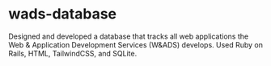 # wads-database
Designed and developed a database that tracks all web applications the  Web &amp; Application Development Services (W&amp;ADS) develops.
Used Ruby on Rails, HTML, TailwindCSS, and SQLite. 
